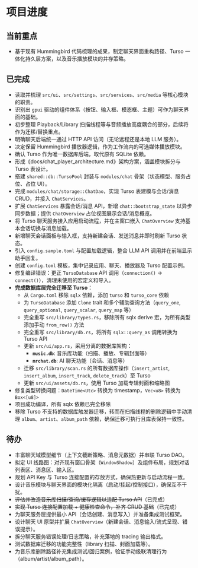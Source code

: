 # 项目进度

## 当前重点
- 基于现有 Hummingbird 代码梳理的成果，制定聊天界面重构路径、Turso 一体化持久层方案，以及音乐播放模块的并存策略。

## 已完成
- 读取并梳理 `src/ui`、`src/settings`、`src/services`、`src/media` 等核心模块的职责。
- 识别出 `gpui` 驱动的组件体系（按钮、输入框、模态框、主题）可作为聊天界面的基础。
- 初步整理 Playback/Library 扫描线程等与音频播放高度耦合的部分，后续将作为迁移/替换重点。
- 明确聊天后端统一通过 HTTP API 访问（无论远程还是本地 LLM 服务）。
- 决定保留 Hummingbird 播放器逻辑，作为工作流内的可选媒体播放模块。
- 确认 Turso 作为唯一数据库后端，取代原有 SQLite 依赖。
- 形成《docs/chat_player_architecture.md》架构方案，涵盖模块拆分与 Turso 表设计。
- 搭建 `shared::db::TursoPool` 封装与 `modules/chat` 骨架（状态模型、服务占位、占位 UI）。
- 完成 `modules/chat/storage::ChatDao`，实现 Turso 表建模与会话/消息 CRUD，并接入 `ChatServices`。
- 扩展 `ChatServices` 暴露会话/消息 API，新增 `chat::bootstrap_state` 以异步同步数据；提供 `ChatOverview` 占位视图展示会话/消息概览。
- 将 Turso 聊天服务接入应用启动流程，并在主窗口嵌入 `ChatOverview` 支持基本会话切换与消息加载。
- 新增聊天会话面板与输入框，支持新建会话、发送消息并即时刷新 Turso 状态。
- 引入 `config.sample.toml` 与配置加载逻辑，整合 LLM API 调用并在前端显示助手回复。
- 创建 `config.toml` 模板，集中记录应用、聊天、播放器及 Turso 配置示例。
- 修复编译错误：更正 `TursoDatabase` API 调用（`connection()` → `connect()`），清理未使用的宏定义和导入。
- **完成数据库层完全迁移至 Turso**：
  - 从 `Cargo.toml` 移除 `sqlx` 依赖，添加 `turso` 和 `turso_core` 依赖
  - 为 `TursoDatabase` 添加 `Clone` trait 和多个辅助查询方法（`query_one`, `query_optional`, `query_scalar`, `query_map` 等）
  - 完全重写 `src/library/types.rs`，移除所有 sqlx derive 宏，为所有类型添加手动 `from_row()` 方法
  - 完全重写 `src/library/db.rs`，将所有 `sqlx::query_as` 调用转换为 Turso API
  - 更新 `src/ui/app.rs`，采用分离的数据库架构：
    - **`music.db`**: 音乐库功能（扫描、播放、专辑封面等）
    - **`mrchat.db`**: AI 聊天功能（会话、消息等）
  - 迁移 `src/library/scan.rs` 的所有数据库操作（`insert_artist`, `insert_album`, `insert_track`, `delete_track`）至 Turso
  - 更新 `src/ui/assets/db.rs`，使用 Turso 加载专辑封面和缩略图
- 修复类型转换问题：`DateTime<Utc>` 转换为 timestamp，`Vec<u8>` 转换为 `Box<[u8]>`
- 项目成功编译，所有 sqlx 依赖已完全移除
- 移除 Turso 不支持的数据库触发器迁移，转而在扫描线程的删除逻辑中手动清理 `album`、`artist`、`album_path` 依赖，确保迁移可执行且库表保持一致性。

## 待办
- 丰富聊天域模型细节（上下文截断策略、消息元数据）并串联 Turso DAO。
- 拟定 UI 线路图：对齐现有窗口骨架（`WindowShadow`）及组件布局，规划对话列表区、消息区、输入区。
- 规划 API Key 与 Turso 连接配置的存放方式，确保热更新与启动流程一致。
- 设计音乐模块与聊天界面的模块化隔离（启动/挂起/控制接口），确保互不干扰。
- ~~评估并改造音乐库扫描/查询/缓存逻辑以适配 Turso API~~（已完成）
- ~~实现 Turso 连接配置加载 + 健康检查命令，补齐 CRUD 基础~~（已完成）
- 为聊天服务层提供最小 API（会话创建、消息写入）并准备集成测试框架。
- 设计聊天 UI 原型并扩展 `ChatOverview`（新建会话、消息输入/流式呈现、错误提示）。
- 拆分聊天服务错误处理/日志策略，补充落地的 tracing 输出格式。
- 测试数据库迁移的功能完整性（library 扫描、封面加载等）。
- 为音乐库删除路径补充集成测试/回归案例，验证手动级联清理行为（album/artist/album_path）。
